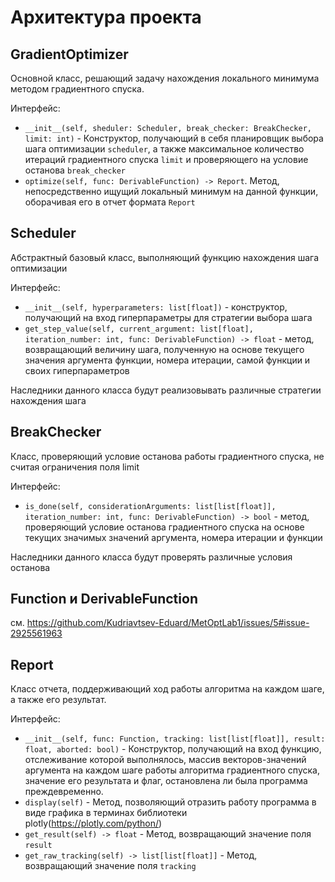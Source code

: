 # Архитектура проекта

## GradientOptimizer

Основной класс, решающий задачу нахождения локального минимума методом градиентного спуска.

Интерфейс:
- `__init__(self, sheduler: Scheduler, break_checker: BreakChecker, limit: int)` - Конструктор, получающий в себя планировщик выбора шага оптимизации `scheduler`, а также максимальное количество итераций градиентного спуска `limit` и проверяющего на условие останова `break_checker`
- `optimize(self, func: DerivableFunction) -> Report`. Метод, непосредственно ищущий локальный минимум на данной функции, оборачивая его в отчет формата `Report`

## Scheduler

Абстрактный базовый класс, выполняющий функцию нахождения шага оптимизации

Интерфейс:
- `__init__(self, hyperparameters: list[float])` - конструктор, получающий на вход гиперпараметры для стратегии выбора шага
- `get_step_value(self, current_argument: list[float], iteration_number: int, func: DerivableFunction) -> float` - метод, возвращающий величину шага, полученную на основе текущего значения аргумента функции, номера итерации, самой функции и своих гиперпараметров

Наследники данного класса будут реализовывать различные стратегии нахождения шага

## BreakChecker

Класс, проверяющий условие останова работы градиентного спуска, не считая ограничения поля limit

Интерфейс:
- `is_done(self, considerationArguments: list[list[float]], iteration_number: int, func: DerivableFunction) -> bool` - метод, проверяющий условие останова градиентного спуска на основе текущих значимых значений аргумента, номера итерации и функции

Наследники данного класса будут проверять различные условия останова

## Function и DerivableFunction

см. https://github.com/Kudriavtsev-Eduard/MetOptLab1/issues/5#issue-2925561963

## Report

Класс отчета, поддерживающий ход работы алгоритма на каждом шаге, а также его результат.

Интерфейс:
- `__init__(self, func: Function, tracking: list[list[float]], result: float, aborted: bool)` - Конструктор, получающий  на вход функцию, отслеживание которой выполнялось, массив векторов-значений аргумента на каждом шаге работы алгоритма градиентного спуска, 
значение его результата и флаг, остановлена ли была программа преждевременно.
- `display(self)` - Метод, позволяющий отразить работу программа в виде графика в терминах библиотеки plotly(https://plotly.com/python/)
- `get_result(self) -> float` - Метод, возвращающий значение поля `result`
- `get_raw_tracking(self) -> list[list[float]]` - Метод, возвращающий значение поля `tracking`
